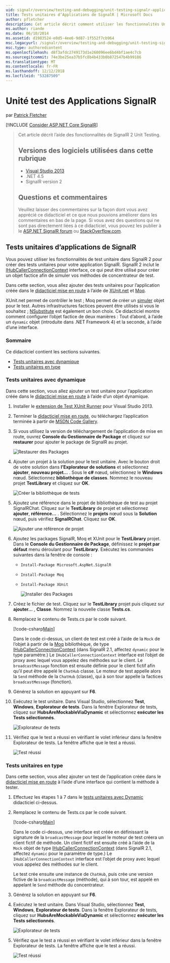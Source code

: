 ```yaml
---
uid: signalr/overview/testing-and-debugging/unit-testing-signalr-applications
title: Tests unitaires d’Applications de SignalR | Microsoft Docs
author: pfletcher
description: Cet article décrit comment utiliser les fonctionnalités Unit Testing de SignalR 2.0.
ms.author: riande
ms.date: 06/10/2014
ms.assetid: d1983524-e0d5-4ee6-9d87-1f552f7cb964
msc.legacyurl: /signalr/overview/testing-and-debugging/unit-testing-signalr-applications
msc.type: authoredcontent
ms.openlocfilehash: d8f3afdc2749173d1e260096ee6bd4bf1ae4c7cb
ms.sourcegitcommit: 74e3be25ea37b5fc8b4b433b0b872547b4b99186
ms.translationtype: MT
ms.contentlocale: fr-FR
ms.lasthandoff: 12/12/2018
ms.locfileid: "53287509"
---
```

<a name="unit-testing-signalr-applications"></a>Unité test des Applications SignalR
====================
par [Patrick Fletcher](https://github.com/pfletcher)

[!INCLUDE [Consider ASP.NET Core SignalR](~/includes/signalr/signalr-version-disambiguation.md)]

> Cet article décrit l’aide des fonctionnalités de SignalR 2 Unit Testing.
>
> ## <a name="software-versions-used-in-this-topic"></a>Versions des logiciels utilisées dans cette rubrique
>
>
> - [Visual Studio 2013](https://my.visualstudio.com/Downloads?q=visual%20studio%202013)
> - .NET 4.5
> - SignalR version 2
>
>
>
> ## <a name="questions-and-comments"></a>Questions et commentaires
>
> Veuillez laisser des commentaires sur la façon dont vous avez apprécié ce didacticiel et ce que nous pouvions améliorer dans les commentaires en bas de la page. Si vous avez des questions qui ne sont pas directement liées à ce didacticiel, vous pouvez les publier à le [ASP.NET SignalR forum](https://forums.asp.net/1254.aspx/1?ASP+NET+SignalR) ou [StackOverflow.com](http://stackoverflow.com/).


<a id="unit"></a>
## <a name="unit-testing-signalr-applications"></a>Tests unitaires d’applications de SignalR

Vous pouvez utiliser les fonctionnalités de test unitaire dans SignalR 2 pour créer des tests unitaires pour votre application SignalR. SignalR 2 inclut le [IHubCallerConnectionContext](https://msdn.microsoft.com/library/microsoft.aspnet.signalr.hubs.ihubcallerconnectioncontext(v=vs.118).aspx) interface, ce qui peut être utilisé pour créer un objet factice afin de simuler vos méthodes de concentrateur de test.

Dans cette section, vous allez ajouter des tests unitaires pour l’application créée dans le [didacticiel mise en route](../getting-started/tutorial-getting-started-with-signalr.md) à l’aide de [XUnit.net](https://github.com/xunit/xunit) et [Moq](https://github.com/Moq/moq4).

XUnit.net permet de contrôler le test ; Moq permet de créer un [simuler](http://en.wikipedia.org/wiki/Mock_object) objet pour le test. Autres infrastructures factices peuvent être utilisés si vous le souhaitez ; [NSubstitute](http://nsubstitute.github.io/) est également un bon choix. Ce didacticiel montre comment configurer l’objet factice de deux manières : Tout d’abord, à l’aide un `dynamic` objet (introduite dans .NET Framework 4) et la seconde, à l’aide d’une interface.

### <a name="contents"></a>Sommaire

Ce didacticiel contient les sections suivantes.

- [Tests unitaires avec dynamique](#dynamic)
- [Tests unitaires en type](#type)

<a id="dynamic"></a>
### <a name="unit-testing-with-dynamic"></a>Tests unitaires avec dynamique

Dans cette section, vous allez ajouter un test unitaire pour l’application créée dans le [didacticiel mise en route](../getting-started/tutorial-getting-started-with-signalr.md) à l’aide d’un objet dynamique.

1. Installer le [extension de Test XUnit Runner](https://visualstudiogallery.msdn.microsoft.com/463c5987-f82b-46c8-a97e-b1cde42b9099) pour Visual Studio 2013.
2. Terminer la [didacticiel mise en route](../getting-started/tutorial-getting-started-with-signalr.md), ou téléchargez l’application terminée à partir de [MSDN Code Gallery](https://code.msdn.microsoft.com/SignalR-Getting-Started-b9d18aa9).
3. Si vous utilisez la version de téléchargement de l’application de mise en route, ouvrez **Console du Gestionnaire de Package** et cliquez sur **restaurer** pour ajouter le package de SignalR au projet.

    ![Restaurer des Packages](unit-testing-signalr-applications/_static/image1.png)
4. Ajouter un projet à la solution pour le test unitaire. Avec le bouton droit de votre solution dans **l’Explorateur de solutions** et sélectionnez **ajouter**, **nouveau projet...** . Sous le **c#** nœud, sélectionnez le **Windows** nœud. Sélectionnez **bibliothèque de classes**. Nommez le nouveau projet **TestLibrary** et cliquez sur **OK**.

    ![Créer la bibliothèque de tests](unit-testing-signalr-applications/_static/image2.png)
5. Ajoutez une référence dans le projet de bibliothèque de test au projet SignalRChat. Cliquez sur le **TestLibrary** de projet et sélectionnez **ajouter**, **référence...** . Sélectionnez le **projets** nœud sous la **Solution** nœud, puis vérifiez **SignalRChat**. Cliquez sur **OK**.

    ![Ajouter une référence de projet](unit-testing-signalr-applications/_static/image3.png)
6. Ajoutez les packages SignalR, Moq et XUnit pour le **TestLibrary** projet. Dans le **Console du Gestionnaire de Package**, définissez le **projet par défaut** menu déroulant pour **TestLibrary**. Exécutez les commandes suivantes dans la fenêtre de console :

   - `Install-Package Microsoft.AspNet.SignalR`
   - `Install-Package Moq`
   - `Install-Package XUnit`

     ![Installer des Packages](unit-testing-signalr-applications/_static/image4.png)
7. Créez le fichier de test. Cliquez sur le **TestLibrary** projet puis cliquez sur **ajouter...** , **Classe**. Nommez la nouvelle classe **Tests.cs**.
8. Remplacez le contenu de Tests.cs par le code suivant.

    [!code-csharp[Main](unit-testing-signalr-applications/samples/sample1.cs)]

    Dans le code ci-dessus, un client de test est créé à l’aide de la `Mock` de l’objet à partir de la [Moq](https://github.com/Moq/moq4) bibliothèque, de type [IHubCallerConnectionContext](https://msdn.microsoft.com/library/microsoft.aspnet.signalr.hubs.ihubcallerconnectioncontext(v=vs.118).aspx) (dans SignalR 2.1, affectez `dynamic` pour le type paramètre.) Le `IHubCallerConnectionContext` interface est l’objet de proxy avec lequel vous appelez des méthodes sur le client. Le `broadcastMessage` fonction est ensuite définie pour le client fictif afin qu’il peut être appelé le `ChatHub` classe. Le moteur de test appelle alors la `Send` méthode de la `ChatHub` (classe), qui à son tour appelle la factices `broadcastMessage` (fonction).
9. Générez la solution en appuyant sur **F6**.
10. Exécutez le test unitaire. Dans Visual Studio, sélectionnez **Test**, **Windows**, **Explorateur de tests**. Dans la fenêtre Explorateur de tests, cliquez sur **HubsAreMockableViaDynamic** et sélectionnez **exécuter les Tests sélectionnés**.

    ![Explorateur de tests](unit-testing-signalr-applications/_static/image5.png)
11. Vérifiez que le test a réussi en vérifiant le volet inférieur dans la fenêtre Explorateur de tests. La fenêtre affiche que le test a réussi.

    ![Test réussi](unit-testing-signalr-applications/_static/image6.png)

<a id="type"></a>
### <a name="unit-testing-by-type"></a>Tests unitaires en type

Dans cette section, vous allez ajouter un test de l’application créée dans le [didacticiel mise en route](../getting-started/tutorial-getting-started-with-signalr.md) à l’aide d’une interface qui contient la méthode à tester.

1. Effectuez les étapes 1 à 7 dans le [tests unitaires avec Dynamic](#dynamic) didacticiel ci-dessus.
2. Remplacez le contenu de Tests.cs par le code suivant.

    [!code-csharp[Main](unit-testing-signalr-applications/samples/sample2.cs)]

    Dans le code ci-dessus, une interface est créée en définissant la signature de la `broadcastMessage` pour lequel le moteur de test créera un client fictif de méthode. Un client fictif est ensuite créé à l’aide de la `Mock` objet de type [IHubCallerConnectionContext](https://msdn.microsoft.com/library/microsoft.aspnet.signalr.hubs.ihubcallerconnectioncontext(v=vs.118).aspx) (dans SignalR 2.1, affectez `dynamic` pour le paramètre de type.) Le `IHubCallerConnectionContext` interface est l’objet de proxy avec lequel vous appelez des méthodes sur le client.

    Le test crée ensuite une instance de `ChatHub`, puis crée une version fictive de la `broadcastMessage` (méthode), qui à son tour, est appelé en appelant le `Send` méthode du concentrateur.
3. Générez la solution en appuyant sur **F6**.
4. Exécutez le test unitaire. Dans Visual Studio, sélectionnez **Test**, **Windows**, **Explorateur de tests**. Dans la fenêtre Explorateur de tests, cliquez sur **HubsAreMockableViaDynamic** et sélectionnez **exécuter les Tests sélectionnés**.

    ![Explorateur de tests](unit-testing-signalr-applications/_static/image7.png)
5. Vérifiez que le test a réussi en vérifiant le volet inférieur dans la fenêtre Explorateur de tests. La fenêtre affiche que le test a réussi.

    ![Test réussi](unit-testing-signalr-applications/_static/image8.png)
